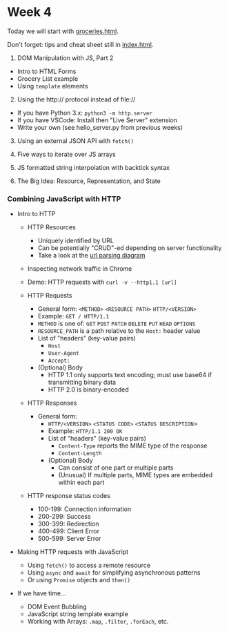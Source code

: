 # Week 4

Today we will start with [groceries.html](groceries.html).

Don't forget: tips and cheat sheet still in [index.html](index.html).

1. DOM Manipulation with JS, Part 2

* Intro to HTML Forms
* Grocery List example
* Using `template` elements 

2. Using the http:// protocol instead of file://
  * If you have Python 3.x: `python3 -m http.server`
  * If you have VSCode: Install then "Live Server" extension
  * Write your own (see hello_server.py from previous weeks)

3. Using an external JSON API with `fetch()`

4. Five ways to iterate over JS arrays

4. JS formatted string interpolation with backtick syntax

5. The Big Idea: Resource, Representation, and State

### Combining JavaScript with HTTP

* Intro to HTTP 
  * HTTP Resources
    * Uniquely identified by URL
    * Can be potentially "CRUD"-ed depending on server functionality
    * Take a look at the [url parsing diagram](url_structure.png)
  * Inspecting network traffic in Chrome
  * Demo: HTTP requests with `curl -v --http1.1 [url]` 
  * HTTP Requests
    * General form: `<METHOD>` `<RESOURCE PATH>` `HTTP/<VERSION>`
    * Example: `GET / HTTP/1.1`
    * `METHOD` is one of: `GET` `POST` `PATCH` `DELETE` `PUT` `HEAD` `OPTIONS`
    * `RESOURCE_PATH` is a path relative to the `Host:` header value 
    * List of "headers" (key-value pairs)
      * `Host`
      * `User-Agent`
      * `Accept:`
    * (Optional) Body
      * HTTP 1.1 only supports text encoding; must use base64 if transmitting binary data
      * HTTP 2.0 is binary-encoded

  * HTTP Responses
    * General form: 
      * `HTTP/<VERSION>` `<STATUS CODE>` `<STATUS DESCRIPTION`>
      * Example: `HTTP/1.1 200 OK`
      * List of "headers" (key-value pairs)
        * `Content-Type` reports the MIME type of the response
        * `Content-Length`
      * (Optional) Body
        * Can consist of one part or multiple parts
        * (Unusual) If multiple parts, MIME types are embedded within each part

  * HTTP response status codes
    * 100-199: Connection information
    * 200-299: Success
    * 300-399: Redirection
    * 400-499: Client Error
    * 500-599: Server Error

* Making HTTP requests with JavaScript
  * Using `fetch()` to access a remote resource
  * Using `async` and `await` for simplifying asynchronous patterns
  * Or using `Promise` objects and `then()`

* If we have time...
  * DOM Event Bubbling
  * JavaScript string template example
  * Working with Arrays: `.map`, `.filter`, `.forEach`, etc.

